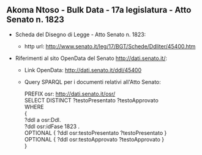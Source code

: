 ## Akoma Ntoso - Bulk Data - 17a legislatura - Atto Senato n. 1823 ##

* Scheda del Disegno di Legge - Atto Senato n. 1823:
	* http url: http://www.senato.it/leg/17/BGT/Schede/Ddliter/45400.htm

* Riferimenti al sito OpenData del Senato http://dati.senato.it/:
	* Link OpenData: http://dati.senato.it/ddl/45400
	* Query SPARQL per i documenti relativi all'Atto Senato:

        PREFIX osr: <http://dati.senato.it/osr/>  
		SELECT DISTINCT ?testoPresentato ?testoApprovato  
		WHERE  
		{  
		    ?ddl a osr:Ddl.  
		    ?ddl osr:idFase 1823 .  
		    OPTIONAL { ?ddl osr:testoPresentato ?testoPresentato }  
		    OPTIONAL { ?ddl osr:testoApprovato ?testoApprovato }  
		}
		